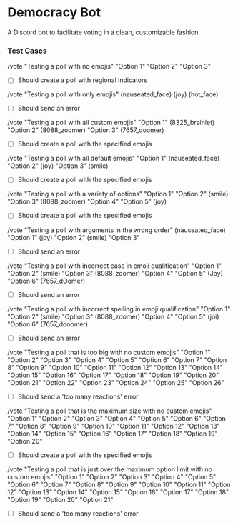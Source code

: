 # Democracy Bot

A Discord bot to facilitate voting in a clean, customizable fashion.

### Test Cases
/vote "Testing a poll with no emojis" "Option 1" "Option 2" "Option 3"
- [ ] Should create a poll with regional indicators

/vote "Testing a poll with only emojis" (nauseated_face) (joy) (hot_face)
- [ ] Should send an error

/vote "Testing a poll with all custom emojis" "Option 1" (8325_brainlet) "Option 2" (8088_zoomer) "Option 3" (7657_doomer)
- [ ] Should create a poll with the specified emojis

/vote "Testing a poll with all default emojis" "Option 1" (nauseated_face) "Option 2" (joy) "Option 3" (smile)
- [ ] Should create a poll with the specified emojis

/vote "Testing a poll with a variety of options" "Option 1" "Option 2" (smile) "Option 3" (8088_zoomer) "Option 4" "Option 5" (joy)
- [ ] Should create a poll with the specified emojis

/vote "Testing a poll with arguments in the wrong order" (nauseated_face) "Option 1" (joy) "Option 2" (smile) "Option 3"
- [ ] Should send an error

/vote "Testing a poll with incorrect case in emoji qualification" "Option 1" "Option 2" (smile) "Option 3" (8088_zoomer) "Option 4" "Option 5" (Joy) "Option 6" (7657_dOomer)
- [ ] Should send an error

/vote "Testing a poll with incorrect spelling in emoji qualification" "Option 1" "Option 2" (smile) "Option 3" (8088_zoomer) "Option 4" "Option 5" (joi) "Option 6" (7657_dooomer)
- [ ] Should send an error

/vote "Testing a poll that is too big with no custom emojis" "Option 1" "Option 2" "Option 3" "Option 4" "Option 5" "Option 6" "Option 7" "Option 8" "Option 9" "Option 10" "Option 11" "Option 12" "Option 13" "Option 14" "Option 15" "Option 16" "Option 17" "Option 18" "Option 19" "Option 20" "Option 21" "Option 22" "Option 23" "Option 24" "Option 25" "Option 26"
- [ ] Should send a 'too many reactions' error

/vote "Testing a poll that is the maximum size with no custom emojis" "Option 1" "Option 2" "Option 3" "Option 4" "Option 5" "Option 6" "Option 7" "Option 8" "Option 9" "Option 10" "Option 11" "Option 12" "Option 13" "Option 14" "Option 15" "Option 16" "Option 17" "Option 18" "Option 19" "Option 20"
- [ ] Should create a poll with the specified emojis

/vote "Testing a poll that is just over the maximum option limit with no custom emojis" "Option 1" "Option 2" "Option 3" "Option 4" "Option 5" "Option 6" "Option 7" "Option 8" "Option 9" "Option 10" "Option 11" "Option 12" "Option 13" "Option 14" "Option 15" "Option 16" "Option 17" "Option 18" "Option 19" "Option 20" "Option 21"
- [ ] Should send a 'too many reactions' error